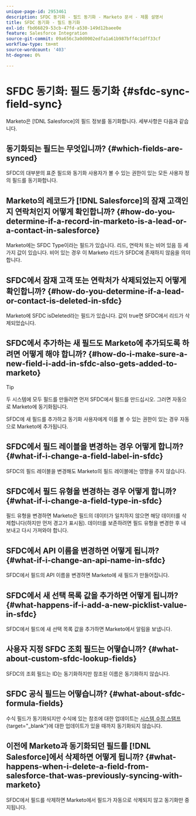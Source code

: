 ```yaml
---
unique-page-id: 2953461
description: SFDC 동기화 - 필드 동기화 - Marketo 문서 - 제품 설명서
title: SFDC 동기화 - 필드 동기화
exl-id: fbd66829-53cb-47fd-a530-149d12baee0e
feature: Salesforce Integration
source-git-commit: 09a656c3a0d0002edfa1a61b987bff4c1dff33cf
workflow-type: tm+mt
source-wordcount: '403'
ht-degree: 0%

---
```


# SFDC 동기화: 필드 동기화 {#sfdc-sync-field-sync}

Marketo은 [!DNL Salesforce]의 필드 정보를 동기화합니다. 세부사항은 다음과 같습니다.

## 동기화되는 필드는 무엇입니까? {#which-fields-are-synced}

SFDC의 대부분의 표준 필드와 동기화 사용자가 볼 수 있는 권한이 있는 모든 사용자 정의 필드를 동기화합니다.

## Marketo의 레코드가 [!DNL Salesforce]의 잠재 고객인지 연락처인지 어떻게 확인합니까? {#how-do-you-determine-if-a-record-in-marketo-is-a-lead-or-a-contact-in-salesforce}

Marketo에는 SFDC Type이라는 필드가 있습니다. 리드, 연락처 또는 비어 있음 등 세 가지 값이 있습니다. 비어 있는 경우 이 Marketo 리드가 SFDC에 존재하지 않음을 의미합니다.

## SFDC에서 잠재 고객 또는 연락처가 삭제되었는지 어떻게 확인합니까? {#how-do-you-determine-if-a-lead-or-contact-is-deleted-in-sfdc}

Marketo에 SFDC isDeleted라는 필드가 있습니다. 값이 true면 SFDC에서 리드가 삭제되었습니다.

## SFDC에서 추가하는 새 필드도 Marketo에 추가되도록 하려면 어떻게 해야 합니까? {#how-do-i-make-sure-a-new-field-i-add-in-sfdc-also-gets-added-to-marketo}

>[!TIP]
>
>두 시스템에 모두 필드를 만들려면 먼저 SFDC에서 필드를 만드십시오. 그러면 자동으로 Marketo에 동기화됩니다.

SFDC에 새 필드를 추가하고 동기화 사용자에게 이를 볼 수 있는 권한이 있는 경우 자동으로 Marketo에 추가됩니다.

## SFDC에서 필드 레이블을 변경하는 경우 어떻게 합니까? {#what-if-i-change-a-field-label-in-sfdc}

SFDC의 필드 레이블을 변경해도 Marketo의 필드 레이블에는 영향을 주지 않습니다.

## SFDC에서 필드 유형을 변경하는 경우 어떻게 합니까? {#what-if-i-change-a-field-type-in-sfdc}

필드 유형을 변경하면 Marketo은 필드의 데이터가 일치하지 않으면 해당 데이터를 삭제합니다(하지만 먼저 경고가 표시됨). 데이터를 보존하려면 필드 유형을 변경한 후 내보내고 다시 가져와야 합니다.

## SFDC에서 API 이름을 변경하면 어떻게 됩니까? {#what-if-i-change-an-api-name-in-sfdc}

SFDC에서 필드의 API 이름을 변경하면 Marketo에 새 필드가 만들어집니다.

## SFDC에서 새 선택 목록 값을 추가하면 어떻게 됩니까? {#what-happens-if-i-add-a-new-picklist-value-in-sfdc}

SFDC에서 필드에 새 선택 목록 값을 추가하면 Marketo에서 알림을 보냅니다.

## 사용자 지정 SFDC 조회 필드는 어떻습니까? {#what-about-custom-sfdc-lookup-fields}

SFDC의 조회 필드는 ID는 동기화하지만 참조된 이름은 동기화하지 않습니다.

## SFDC 공식 필드는 어떻습니까? {#what-about-sfdc-formula-fields}

수식 필드가 동기화되지만 수식에 있는 참조에 대한 업데이트는 [시스템 수정 스탬프](https://help.salesforce.com/apex/HTViewSolution?id=000193203&language=en_US){target="_blank"}에 대한 업데이트가 있을 때까지 동기화되지 않습니다.

## 이전에 Marketo과 동기화되던 필드를 [!DNL Salesforce]에서 삭제하면 어떻게 됩니까? {#what-happens-when-i-delete-a-field-from-salesforce-that-was-previously-syncing-with-marketo}

SFDC에서 필드를 삭제하면 Marketo에서 필드가 자동으로 삭제되지 않고 동기화만 중지됩니다.
